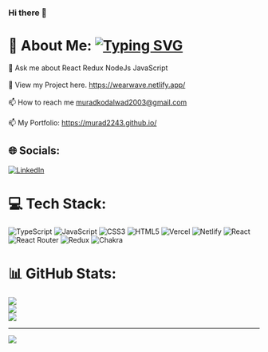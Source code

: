 ### Hi there 👋

<!--
**murad2243/murad2243** is a ✨ _special_ ✨ repository because its `README.md` (this file) appears on your GitHub profile.

Here are some ideas to get you started:

- 🔭 I’m currently working on ...
- 🌱 I’m currently learning ...
- 👯 I’m looking to collaborate on ...
- 🤔 I’m looking for help with ...
- 💬 Ask me about ...
- 📫 How to reach me: ...
- 😄 Pronouns: ...
- ⚡ Fun fact: ...
-->



# 💫 About Me: [![Typing SVG](https://readme-typing-svg.demolab.com?font=Fira+Code&pause=1000&random=false&width=435&lines=Hi%2C+I'm+Murad+Kodalwad;A+Full+Stack+Web+Developer)](https://git.io/typing-svg)
💬 Ask me about React Redux NodeJs JavaScript<br><br>
📝 View my Project here. https://wearwave.netlify.app/ <br> 
<br>📫 How to reach me muradkodalwad2003@gmail.com
<br><br>
📫 My Portfolio: https://murad2243.github.io/


## 🌐 Socials:
[![LinkedIn](https://img.shields.io/badge/LinkedIn-%230077B5.svg?logo=linkedin&logoColor=white)](https://www.linkedin.com/in/murad-kodalwad-995388227/) 

# 💻 Tech Stack:
![TypeScript](https://img.shields.io/badge/typescript-%23007ACC.svg?style=for-the-badge&logo=typescript&logoColor=white) ![JavaScript](https://img.shields.io/badge/javascript-%23323330.svg?style=for-the-badge&logo=javascript&logoColor=%23F7DF1E) ![CSS3](https://img.shields.io/badge/css3-%231572B6.svg?style=for-the-badge&logo=css3&logoColor=white) ![HTML5](https://img.shields.io/badge/html5-%23E34F26.svg?style=for-the-badge&logo=html5&logoColor=white) ![Vercel](https://img.shields.io/badge/vercel-%23000000.svg?style=for-the-badge&logo=vercel&logoColor=white) ![Netlify](https://img.shields.io/badge/netlify-%23000000.svg?style=for-the-badge&logo=netlify&logoColor=#00C7B7) ![React](https://img.shields.io/badge/react-%2320232a.svg?style=for-the-badge&logo=react&logoColor=%2361DAFB) ![React Router](https://img.shields.io/badge/React_Router-CA4245?style=for-the-badge&logo=react-router&logoColor=white) ![Redux](https://img.shields.io/badge/redux-%23593d88.svg?style=for-the-badge&logo=redux&logoColor=white) ![Chakra](https://img.shields.io/badge/chakra-%234ED1C5.svg?style=for-the-badge&logo=chakraui&logoColor=white) 
<!-- ![Socket.io](https://img.shields.io/badge/Socket.io-black?style=for-the-badge&logo=socket.io&badgeColor=010101) -->
<!-- ![MongoDB](https://img.shields.io/badge/MongoDB-%234ea94b.svg?style=for-the-badge&logo=mongodb&logoColor=white) 	![Figma](https://img.shields.io/badge/figma-%23F24E1E.svg?style=for-the-badge&logo=figma&logoColor=white) -->
# 📊 GitHub Stats:
 ![](https://github-readme-stats.vercel.app/api?username=murad2243&theme=highcontrast&hide_border=false&include_all_commits=true&count_private=true)<br/>
 ![](https://github-readme-streak-stats.herokuapp.com/?user=murad2243&theme=highcontrast&hide_border=false&show_icons=true&theme=dark)<br/>
 ![](https://github-readme-stats.vercel.app/api/top-langs/?username=murad2243&theme=highcontrast&hide_border=false&include_all_commits=true&count_private=true&layout=compact&show_icons=true&theme=dark)



---
[![](https://visitcount.itsvg.in/api?id=murad2243&icon=0&color=0)](https://visitcount.itsvg.in)

<!-- Proudly created with GPRM ( https://gprm.itsvg.in ) -->

